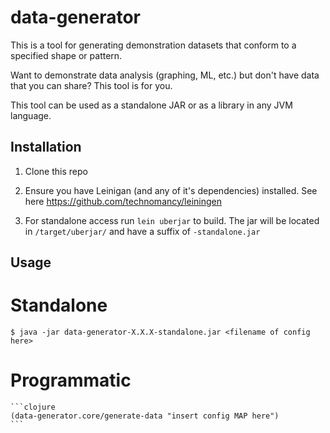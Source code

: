 # data-generator

This is a tool for generating demonstration datasets that conform to a specified shape or pattern.

Want to demonstrate data analysis (graphing, ML, etc.) but don't have data that you can share? This tool is for you.

This tool can be used as a standalone JAR or as a library in any JVM language.

## Installation

1) Clone this repo

2) Ensure you have Leinigan (and any of it's dependencies) installed. See here https://github.com/technomancy/leiningen

3) For standalone access run `lein uberjar` to build. The jar will be located in `/target/uberjar/` and have a suffix of `-standalone.jar`

## Usage

# Standalone

    $ java -jar data-generator-X.X.X-standalone.jar <filename of config here>

# Programmatic

    ```clojure
    (data-generator.core/generate-data "insert config MAP here")
    ```


